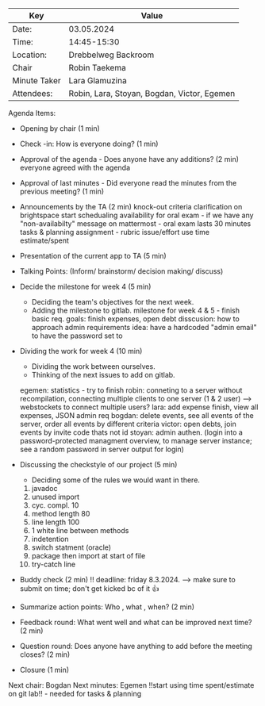 
| Key          | Value                                       |
|--------------|---------------------------------------------|
| Date:        | 03.05.2024                                  |
| Time:        | 14:45-15:30                                 |
| Location:    | Drebbelweg Backroom                         |
| Chair        | Robin Taekema                               |
| Minute Taker | Lara Glamuzina                              |
| Attendees:   | Robin, Lara, Stoyan, Bogdan, Victor, Egemen |

Agenda Items:
- Opening by chair (1 min)
- Check -in: How is everyone doing? (1 min)
- Approval of the agenda - Does anyone have any additions? (2 min)
  everyone agreed with the agenda

- Approval of last minutes - Did everyone read the minutes from the previous meeting? (1 min)
- Announcements by the TA (2 min)
  knock-out criteria clarification on brightspace
  start schedualing availability for oral exam - if we have any "non-availabilty" message on mattermost - oral exam lasts 30 minutes
  tasks & planning assignment - rubric issue/effort use time estimate/spent

- Presentation of the current app to TA (5 min)
- Talking Points: (Inform/ brainstorm/ decision making/ discuss)


- Decide the milestone for week 4 (5 min)
  - Deciding the team's objectives for the next week.
  - Adding the milestone to gitlab.
  milestone for week 4 & 5 - finish basic req.
  goals: finish expenses, open debt
  disscusion: how to approach admin requirements
  idea: have a hardcoded "admin email" to have the password set to


- Dividing the work for week 4 (10 min)
  - Dividing the work between ourselves.
  - Thinking of the next issues to add on gitlab.

  egemen: statistics - try to finish
  robin: conneting to a server without recompilation, connecting multiple clients to one server (1 & 2 user)
         --> webstockets to connect multiple users?
  lara: add expense finish, view all expenses, JSON admin req
  bogdan: delete events, see all events of the server, order all events by different criteria
  victor: open debts, join events by invite code thats not id 
  stoyan: admin authen. (login into a password-protected managment overview, to manage server instance; see a random password in server output for login) 

- Discussing the checkstyle of our project (5 min)
  - Deciding some of the rules we would want in there.
  1. javadoc 
  2. unused import
  3. cyc. compl. 10
  4. method length 80
  5. line length 100
  6. 1 white line between methods
  7. indetention
  8. switch statment (oracle)
  9. package then import at start of file
  10. try-catch line

- Buddy check (2 min)
  !! deadline: friday 8.3.2024. --> make sure to submit on time; don't get kicked bc of it 👍

- Summarize action points: Who , what , when? (2 min)
- Feedback round: What went well and what can be improved next time? (2 min)
- Question round: Does anyone have anything to add before the meeting closes? (2 min)
- Closure (1 min)

Next chair: Bogdan
Next minutes: Egemen
!!start using time spent/estimate on git lab!! - needed for tasks & planning